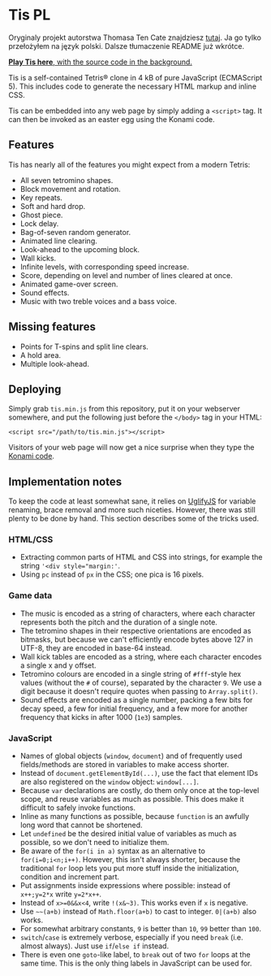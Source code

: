 # Tis PL

Oryginaly projekt autorstwa Thomasa Ten Cate znajdziesz [tutaj](https://github.com/ttencate/tis). Ja go tylko przełożyłem na język polski. Dalsze tłumaczenie README już wkrótce.

[**Play Tis here**, with the source code in the background.](https://maciejpedzich.github.io/tis-pl)

Tis is a self-contained Tetris® clone in 4 kB of pure JavaScript (ECMAScript
5). This includes code to generate the necessary HTML markup and inline CSS.

Tis can be embedded into any web page by simply adding a `<script>` tag. It can
then be invoked as an easter egg using the Konami code.

## Features

Tis has nearly all of the features you might expect from a modern Tetris:

- All seven tetromino shapes.
- Block movement and rotation.
- Key repeats.
- Soft and hard drop.
- Ghost piece.
- Lock delay.
- Bag-of-seven random generator.
- Animated line clearing.
- Look-ahead to the upcoming block.
- Wall kicks.
- Infinite levels, with corresponding speed increase.
- Score, depending on level and number of lines cleared at once.
- Animated game-over screen.
- Sound effects.
- Music with two treble voices and a bass voice.

## Missing features

- Points for T-spins and split line clears.
- A hold area.
- Multiple look-ahead.

## Deploying

Simply grab `tis.min.js` from this repository, put it on your webserver
somewhere, and put the following just before the `</body>` tag in your HTML:

    <script src="/path/to/tis.min.js"></script>

Visitors of your web page will now get a nice surprise when they type the
[Konami code](https://en.wikipedia.org/wiki/Konami_Code).

## Implementation notes

To keep the code at least somewhat sane, it relies on
[UglifyJS](https://github.com/mishoo/UglifyJS) for variable renaming, brace
removal and more such niceties. However, there was still plenty to be done by
hand. This section describes some of the tricks used.

### HTML/CSS

- Extracting common parts of HTML and CSS into strings, for example the string
  `'<div style="margin:'`.
- Using `pc` instead of `px` in the CSS; one pica is 16 pixels.

### Game data

- The music is encoded as a string of characters, where each character
  represents both the pitch and the duration of a single note.
- The tetromino shapes in their respective orientations are encoded as
  bitmasks, but because we can't efficiently encode bytes above 127 in UTF-8,
  they are encoded in base-64 instead.
- Wall kick tables are encoded as a string, where each character encodes a
  single x and y offset.
- Tetromino colours are encoded in a single string of `#fff`-style hex values
  (without the `#` of course), separated by the character `9`. We use a digit
  because it doesn't require quotes when passing to `Array.split()`.
- Sound effects are encoded as a single number, packing a few bits for decay
  speed, a few for initial frequency, and a few more for another frequency that
  kicks in after 1000 (`1e3`) samples.

### JavaScript

- Names of global objects (`window`, `document`) and of frequently used
  fields/methods are stored in variables to make access shorter.
- Instead of `document.getElementById(...)`, use the fact that element IDs are
  also registered on the `window` object: `window[...]`.
- Because `var` declarations are costly, do them only once at the top-level
  scope, and reuse variables as much as possible. This does make it difficult
  to safely invoke functions.
- Inline as many functions as possible, because `function` is an awfully long
  word that cannot be shortened.
- Let `undefined` be the desired initial value of variables as much as
  possible, so we don't need to initialize them.
- Be aware of the `for(i in a)` syntax as an alternative to `for(i=0;i<n;i++)`.
  However, this isn't always shorter, because the traditional `for` loop lets
  you put more stuff inside the initialization, condition and increment part.
- Put assignments inside expressions where possible: instead of `x++;y=2*x`
  write `y=2*x++`.
- Instead of `x>=0&&x<4`, write `!(x&~3)`. This works even if `x` is negative.
- Use `~~(a+b)` instead of `Math.floor(a+b)` to cast to integer. `0|(a+b)` also
  works.
- For somewhat arbitrary constants, `9` is better than `10`, `99` better than
  `100`.
- `switch`/`case` is extremely verbose, especially if you need `break` (i.e.
  almost always). Just use `if`/`else if` instead.
- There is even one `goto`-like label, to `break` out of two `for` loops at the
  same time. This is the only thing labels in JavaScript can be used for.
